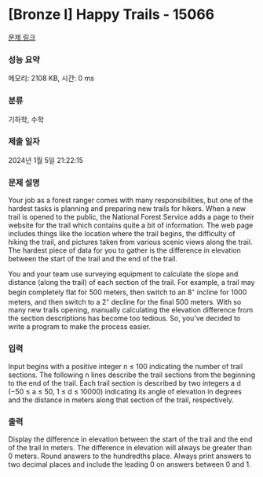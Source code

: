 # [Bronze I] Happy Trails - 15066 

[문제 링크](https://www.acmicpc.net/problem/15066) 

### 성능 요약

메모리: 2108 KB, 시간: 0 ms

### 분류

기하학, 수학

### 제출 일자

2024년 1월 5일 21:22:15

### 문제 설명

<p>Your job as a forest ranger comes with many responsibilities, but one of the hardest tasks is planning and preparing new trails for hikers. When a new trail is opened to the public, the National Forest Service adds a page to their website for the trail which contains quite a bit of information. The web page includes things like the location where the trail begins, the difficulty of hiking the trail, and pictures taken from various scenic views along the trail. The hardest piece of data for you to gather is the difference in elevation between the start of the trail and the end of the trail.</p>

<p>You and your team use surveying equipment to calculate the slope and distance (along the trail) of each section of the trail. For example, a trail may begin completely flat for 500 meters, then switch to an 8<sup>◦</sup> incline for 1000 meters, and then switch to a 2<sup>◦</sup> decline for the final 500 meters. With so many new trails opening, manually calculating the elevation difference from the section descriptions has become too tedious. So, you’ve decided to write a program to make the process easier.</p>

### 입력 

 <p>Input begins with a positive integer n ≤ 100 indicating the number of trail sections. The following n lines describe the trail sections from the beginning to the end of the trail. Each trail section is described by two integers a d (−50 ≤ a ≤ 50, 1 ≤ d ≤ 10000) indicating its angle of elevation in degrees and the distance in meters along that section of the trail, respectively.</p>

### 출력 

 <p>Display the difference in elevation between the start of the trail and the end of the trail in meters. The difference in elevation will always be greater than 0 meters. Round answers to the hundredths place. Always print answers to two decimal places and include the leading 0 on answers between 0 and 1.</p>

